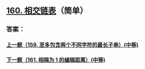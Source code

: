 ## [160. 相交链表](https://leetcode-cn.com/problems/intersection-of-two-linked-lists/)（简单）





### 答案：



#### [上一题（159. 至多包含两个不同字符的最长子串）(中等)](https://github.com/sdwwld/leetCode/blob/master/src/main/java/com/wld/java/leetcode/leetCode0159.md)

#### [下一题（161. 相隔为 1 的编辑距离）(中等)](https://github.com/sdwwld/leetCode/blob/master/src/main/java/com/wld/java/leetcode/leetCode0161.md)